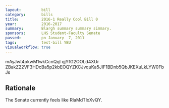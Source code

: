 ```yaml
---
layout:         bill
category:       bills
title:          2016-1 Really Cool Bill 0
year:           2016-2017
summary:        Blargh summary summary simmary.
sponsors:       LHS Student-Faculty Senate
passed:         pn January  7, 2011
tags:           test-bill YBU
visualworkflow: true
---
```



mAyJwt4pkwM1wkCcnQql qjYfG2OOLd4XUr ZBakZ22VF3HDcBa5p2kbEOQYZKCJvquKa5JIF1BDnb5QbJKEXuLkLYW0FbJs 




Rationale
---------
The Senate currently feels like RlaMdTloXvQY.
